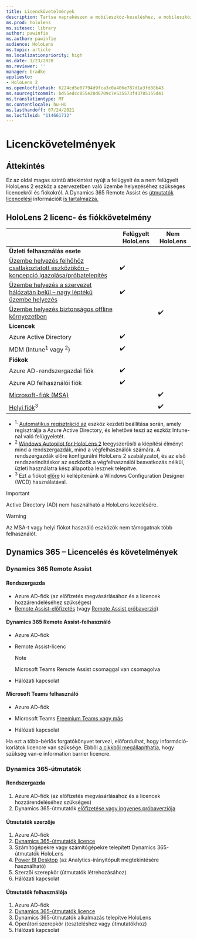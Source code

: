 ```yaml
---
title: Licenckövetelmények
description: Tartsa naprakészen a mobileszköz-kezeléshez, a mobileszköz-kezeléshez, a HoloLens és a Remote Assisthöz szükséges összes licencelési követelményt és útmutatót.
ms.prod: hololens
ms.sitesec: library
author: pawinfie
ms.author: pawinfie
audience: HoloLens
ms.topic: article
ms.localizationpriority: high
ms.date: 1/23/2020
ms.reviewer: ''
manager: bradke
appliesto:
- HoloLens 2
ms.openlocfilehash: 6224cd5e07794d9fca3c0a406e787d1a3fd88b43
ms.sourcegitcommit: bd55edcc855e20d6709c7e535573f43785155d41
ms.translationtype: MT
ms.contentlocale: hu-HU
ms.lasthandoff: 07/24/2021
ms.locfileid: "114661712"
---
```

# <a name="license-requirements"></a>Licenckövetelmények

## <a name="overview"></a>Áttekintés
Ez az oldal magas szintű áttekintést nyújt a felügyelt és a nem felügyelt HoloLens 2 eszköz a szervezetben való üzembe helyezéséhez szükséges licencekről és fiókokról. A Dynamics 365 Remote Assist és [útmutatók licencelési](#dynamics-365-remote-assist) információit [is tartalmazza.](#dynamics-365-guides)

## <a name="hololens-2-license-and-account-requirements"></a>HoloLens 2 licenc- és fiókkövetelmény

 
|       &nbsp;      | Felügyelt HoloLens | Nem HoloLens |
|-------------------|-----------------|---------------------|
| **Üzleti felhasználás esete** | | |
| [Üzembe helyezés felhőhöz csatlakoztatott eszközökön – koncepció igazolása/próbatelepítés](hololens-requirements.md#scenario-a-deploy-to-cloud-connected-devices)  | ✔️| |
| [Üzembe helyezés a szervezet hálózatán belül – nagy léptékű üzembe helyezés](hololens-requirements.md#scenario-b-deploy-inside-your-organizations-network) | ✔️| |
| [Üzembe helyezés biztonságos offline környezetben](hololens-requirements.md#scenario-c-deploy-in-secure-offline-environment) | | ✔️ |
| **Licencek** | | |
| Azure Active Directory | ✔️ | |
| MDM (Intune<sup>1</sup> vagy <sup>2</sup>) | ✔️  | |
| **Fiókok** |  | |
| Azure AD-rendszergazdai fiók | ✔️ |  |
| Azure AD felhasználói fiók | ✔️ | |
| [Microsoft-fiók (MSA)](/windows/security/identity-protection/access-control/microsoft-accounts)| | ✔️ |
| [Helyi fiók](/windows/security/identity-protection/access-control/local-accounts)<sup>3</sup> | | ✔️ |
- <sup>1.</sup> [Automatikus regisztráció az](/mem/intune/enrollment/windows-enroll#enable-windows-10-automatic-enrollment) eszköz kezdeti beállítása során, amely regisztrálja a Azure Active Directory, és lehetővé teszi az eszköz Intune-nal való felügyeletét.
- <sup>2</sup> [Windows Autopilot for HoloLens 2](hololens2-autopilot.md) leegyszerűsíti a kiépítési élményt mind a rendszergazdák, mind a végfelhasználók számára. A rendszergazdák előre konfigurálni HoloLens 2 szabályzatot, és az első rendszerindításkor az eszközök a végfelhasználói beavatkozás nélkül, üzleti használatra kész állapotba lesznek telepítve.
- <sup>3</sup> Ezt a fiókot [előre](hololens-provisioning.md#provisioning-package-hololens-wizard) ki kellépítenünk a Windows Configuration Designer (WCD) használatával.

> [!IMPORTANT]
> Active Directory (AD) nem használható a HoloLens kezelésére.
 
> [!WARNING]
> Az MSA-t vagy helyi fiókot használó eszközök nem támogatnak több felhasználót.

## <a name="dynamics-365-licensing-and-requirements"></a>Dynamics 365 – Licencelés és követelmények

### <a name="dynamics-365-remote-assist"></a>Dynamics 365 Remote Assist 

#### <a name="admin"></a>Rendszergazda

- Azure AD-fiók (az előfizetés megvásárlásához és a licencek hozzárendeléséhez szükséges)
- [Remote Assist-előfizetés](/dynamics365/mixed-reality/remote-assist/buy-and-deploy-remote-assist) (vagy [Remote Assist próbaverzió)](/dynamics365/mixed-reality/remote-assist/try-remote-assist)
    
#### <a name="dynamics-365-remote-assist-user"></a>Dynamics 365 Remote Assist-felhasználó

- Azure AD-fiók

- Remote Assist-licenc 

  > [!NOTE]
  > Microsoft Teams Remote Assist csomaggal van csomagolva

- Hálózati kapcsolat

#### <a name="microsoft-teams-user"></a>Microsoft Teams felhasználó

- Azure AD-fiók

- Microsoft Teams [Freemium Teams vagy más](https://products.office.com/microsoft-teams/free)

- Hálózati kapcsolat

Ha ezt a [](/dynamics365/mixed-reality/remote-assist/cross-tenant-overview#scenario-2-leasing-services-to-other-tenants)több-bérlős forgatókönyvet tervezi, előfordulhat, hogy információ-korlátok licencre van szüksége. Ebből [a cikkből megállapíthatja,](/dynamics365/mixed-reality/remote-assist/cross-tenant-licensing-implementation#step-1-determine-if-information-barriers-are-necessary) hogy szükség van-e information barrier licencre.

### <a name="dynamics-365-guides"></a>Dynamics 365-útmutatók 

#### <a name="admin"></a>Rendszergazda

1. Azure AD-fiók (az előfizetés megvásárlásához és a licencek hozzárendeléséhez szükséges)
2. Dynamics 365-útmutatók [előfizetése vagy ingyenes próbaverziója](/dynamics365/mixed-reality/guides/setup-step-one)

#### <a name="guides-author"></a>Útmutatók szerzője

1. Azure AD-fiók
1. [Dynamics 365-útmutatók licence](/dynamics365/mixed-reality/guides/requirements)
1. Számítógépekre vagy számítógépekre telepített Dynamics 365-útmutatók HoloLens
1. [Power BI Desktop](https://powerbi.microsoft.com/desktop/) (az Analytics-irányítópult megtekintésére használható)
1. Szerzői szerepkör (útmutatók létrehozásához)
1. Hálózati kapcsolat

#### <a name="guides-user"></a>Útmutatók felhasználója

1. Azure AD-fiók
1. [Dynamics 365-útmutatók licence](/dynamics365/mixed-reality/guides/requirements)
1. Dynamics 365-útmutatók alkalmazás telepítve HoloLens
1. Operátori szerepkör (teszteléshez vagy útmutatókhoz)
1. Hálózati kapcsolat
